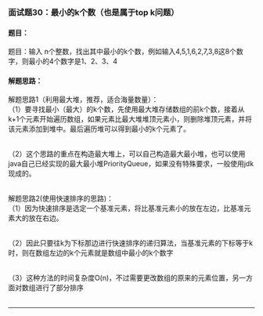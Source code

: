### 面试题30：最小的k个数（也是属于top k问题）

#### 题目：
题目：输入 n个整数，找出其中最小的k个数，例如输入4,5,1,6,2,7,3,8这8个数字，则最小的4个数字是1、2、3、4<br/>

#### 解题思路：
 
解题思路1（利用最大堆，推荐，适合海量数量）：<br/>
（1）要寻找最小（最大）的k个数，先使用最大堆存储数组的前k个数，接着从k+1个元素开始遍历数组，如果元素比最大堆堆顶元素小，则删除堆顶元素，并将该元素添加到堆中。最后遍历堆可以得到最小的k个元素了。<br/><br/>

（2）这个思路的重点在构造最大堆上，可以自己构造最大最小堆，也可以使用java自己已经实现的最大最小堆PriorityQueue，如果没有特殊要求，一般使用jdk现成的。<br/><br/>


解题思路2(使用快速排序的思路)：<br/>
（1）因为快速排序是选定一个基准元素，将比基准元素小的放在左边，比基准元素大的放在右边。<br/><br/>

（2）因此只要往k为下标那边进行快速排序的递归算法，当基准元素的下标等于k时，则在数组左边的k个元素就是数组中最小的k个数字<br/><br/>

（3）这种方法的时间复杂度O(n)，不过需要更改数组的原来的元素位置，另一方面对数组进行了部分排序<br/><br/>

 
 <hr/>
 
 
